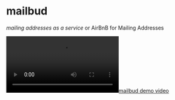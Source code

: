 # mailbud

_mailing addresses as a service_ or AirBnB for Mailing Addresses

[![mailbud demo video](./assets/splash-demo.mp4)](./assets/splash-demo.mp4)
